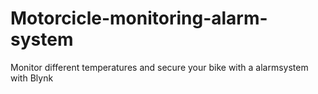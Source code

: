 # Motorcicle-monitoring-alarm-system
Monitor different temperatures and secure your bike with a alarmsystem with Blynk
